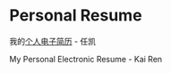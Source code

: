 # Personal Resume

我的[个人电子简历](https://cv.renkaigis.cn) - 任凯

My Personal Electronic Resume - Kai Ren
